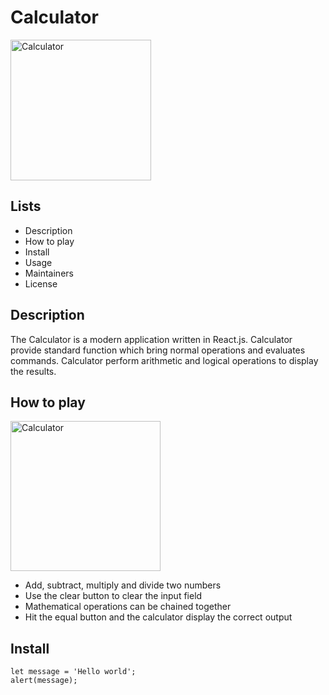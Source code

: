 # Calculator
<img width="225" alt="Calculator" src="https://user-images.githubusercontent.com/106130121/182583964-d5a9d175-7f37-4053-8da0-d9f668d54fe0.png">

## Lists
* Description
* How to play
* Install
* Usage
* Maintainers
* License

## Description
The Calculator is a modern application written in React.js. Calculator provide standard function which bring normal operations and evaluates commands. Calculator perform arithmetic and logical operations to display the results.

## How to play
<img width="240" alt="Calculator" src="https://user-images.githubusercontent.com/106130121/182590007-42c4eb39-a377-4070-9876-c6bab535d81f.gif">

* Add, subtract, multiply and divide two numbers
* Use the clear button to clear the input field
* Mathematical operations can be chained together
* Hit the equal button and the calculator display the correct output

##  Install

```
let message = 'Hello world';
alert(message);
```
